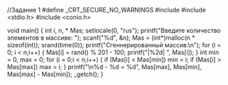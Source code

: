 //Задание 1
#define _CRT_SECURE_NO_WARNINGS
#include <iostream>
#include <stdio.h>
#include <conio.h>

void main()
{
	int i, n, * Mas;
	setlocale(0, "rus");
	printf("Введите количество элементов в массиве: ");
	scanf("%d", &n);
	Mas = (int*)malloc(n * sizeof(int));
	srand(time(0));
	printf("Сгеннерированный массив:\n");
	for (i = 0; i < n;i++)
	{
		Mas[i] = rand() % 201 - 100;
		printf("|%2d| ", Mas[i]);
	}
	int min = 0, max = 0;
	for (i = 0;i < n;i++)
	{
		if (Mas[i] < Mas[min]) min = i;
		if (Mas[i] > Mas[max]) max = i;
	}
	printf("\n%d - %d = %d", Mas[max], Mas[min], Mas[max] - Mas[min]);
	_getch();
}
